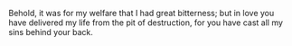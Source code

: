 Behold, it was for my welfare that I had great bitterness; but in love you have delivered my life from the pit of destruction, for you have cast all my sins behind your back.
